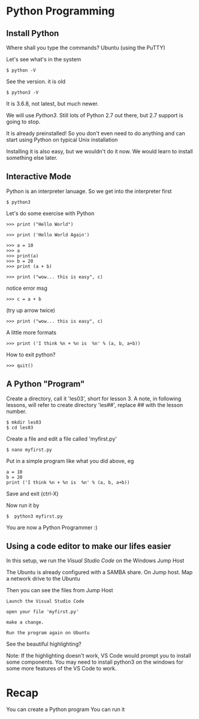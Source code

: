 #  Python Programming

## Install Python

Where shall you type the commands?  Ubuntu (using the PuTTY)

Let's see what's in the system

    $ python -V

See the version.  it is old

    $ python3 -V

It is 3.6.8, not latest, but much newer.

We will use *Python3*.  Still lots of Python 2.7 out there, but 2.7 support is going to stop.

It is already preinstalled!  So you don't even need to do anything and can start using Python on typical Unix installation

Installing it is also easy, but we wouldn't do it now.  We would learn to install something else later.

## Interactive Mode

Python is an interpreter lanuage.  So we get into the interpreter first

    $ python3

Let's do some exercise with Python

    >>> print ("Hello World")

    >>> print ('Hello World Again')
    
    >>> a = 10
    >>> a
    >>> print(a)
    >>> b = 20
    >>> print (a + b)

    >>> print ("wow... this is easy", c)

notice error msg

    >>> c = a + b

(try up arrow twice)

    >>> print ("wow... this is easy", c)

A little more formats 

    >>> print ('I think %n + %n is  %n' % (a, b, a+b))

How to exit python?

    >>> quit()

## A Python "Program"

Create a directory, call it 'les03', short for lesson 3.  A note, in following lessons, will refer to create directory 'les##', replace ## with the lesson number.

    $ mkdir les03
    $ cd les03

Create a file and edit a file called 'myfirst.py'

    $ nano myfirst.py

Put in a simple program like what you did above, eg

    a = 10
    b = 20
    print ('I think %n + %n is  %n' % (a, b, a+b))

Save and exit (ctrl-X)

Now run it by

    $  python3 myfirst.py

You are now a Python Programmer :)

## Using a code editor to make our lifes easier

In this setup, we run the *Visual Studio Code* on the Windows Jump Host

The Ubuntu is already configured with a SAMBA share.
On Jump host.  Map a network drive to the Ubuntu

Then you can see the files from Jump Host

    Launch the Visual Studio Code

    open your file 'myfirst.py'

    make a change.

    Run the program again on Ubuntu

See the beautiful highlighting?

Note: If the highlighting doesn't work, VS Code would prompt you to install some components.  You may need to install python3 on the windows for some more features of the VS Code to work.

# Recap

You can create a Python program
You can run it
